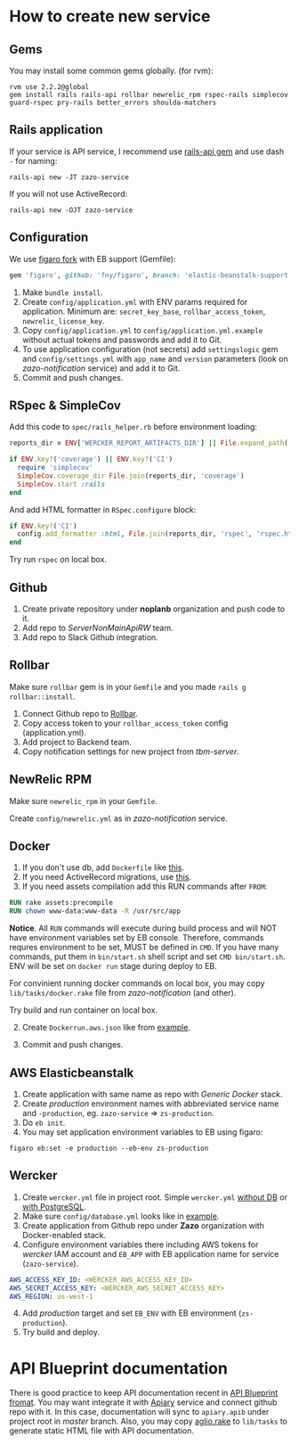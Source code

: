 # How to create new service

## Gems

You may install some common gems globally.
(for rvm):

```shell
rvm use 2.2.2@global
gem install rails rails-api rollbar newrelic_rpm rspec-rails simplecov guard-rspec pry-rails better_errors shoulda-matchers
```

## Rails application

If your service is API service, I recommend use [rails-api gem](https://github.com/rails-api/rails-api) and use dash `-` for naming:

```shell
rails-api new -JT zazo-service
```

If you will not use ActiveRecord:

```shell
rails-api new -OJT zazo-service
```

## Configuration

We use [figaro fork](https://github.com/fny/figaro/tree/elastic-beanstalk-support) with EB support (Gemfile):

```ruby
gem 'figaro', github: 'fny/figaro', branch: 'elastic-beanstalk-support'
```

1. Make `bundle install`.
2. Create `config/application.yml` with ENV params required for application. Minimum are: `secret_key_base`, `rollbar_access_token`, `newrelic_license_key`.
3. Copy `config/application.yml` to `config/application.yml.example` without actual tokens and passwords and add it to Git.
4. To use application configuration (not secrets) add `settingslogic` gem and `config/settings.yml` with `app_name` and `version` parameters (look on *zazo-notification* service) and add it to Git.
5. Commit and push changes.

## RSpec & SimpleCov

Add this code to `spec/rails_helper.rb` before environment loading:

```ruby
reports_dir = ENV['WERCKER_REPORT_ARTIFACTS_DIR'] || File.expand_path('../../tmp', __FILE__)

if ENV.key?('coverage') || ENV.key?('CI')
  require 'simplecov'
  SimpleCov.coverage_dir File.join(reports_dir, 'coverage')
  SimpleCov.start :rails
end
```

And add HTML formatter in `RSpec.configure` block:

```ruby
if ENV.key?('CI')
  config.add_formatter :html, File.join(reports_dir, 'rspec', 'rspec.html')
end
```

Try run `rspec` on local box.

## Github

1. Create private repository under **noplanb** organization and push code to it.
2. Add repo to *ServerNonMainApiRW* team.
3. Add repo to Slack Github integration.

## Rollbar

Make sure `rollbar` gem is in your `Gemfile` and you made `rails g rollbar::install`.

1. Connect Github repo to [Rollbar](http://rollbar.com).
2. Copy access token to your `rollbar_access_token` config (application.yml).
3. Add project to Backend team.
4. Copy notification settings for new project from _tbm-server_.

## NewRelic RPM
Make sure `newrelic_rpm` in your `Gemfile`.

Create `config/newrelic.yml` as in *zazo-notification* service.

## Docker

1. If you don't use db, add `Dockerfile` like [this](./examples/Dockerfile).
2. If you need ActiveRecord migrations, use [this](./examples/activerecord/Dockerfile).
3. If you need assets compilation add this RUN commands after `FROM`:
```Dockerfile
RUN rake assets:precompile
RUN chown www-data:www-data -R /usr/src/app
```

**Notice**. All `RUN` commands will execute during build process and will NOT have environment variables set by EB console. Therefore, commands requres environment to be set, MUST be defined in `CMD`.
If you have many commands, put them in `bin/start.sh` shell script and set `CMD bin/start.sh`. ENV will be set on `docker run` stage during deploy to EB.

For convinient running docker commands on local box, you may copy `lib/tasks/docker.rake` file from *zazo-notification* (and other).

Try build and run container on local box.

2. Create `Dockerrun.aws.json` like from [example](./examples/Dockerrun.aws.json).

3. Commit and push changes.

## AWS Elasticbeanstalk

1. Create application with same name as repo with *Generic Docker* stack.
2. Create *production* environment names with abbreviated service name and `-production`, eg. `zazo-service` => `zs-production`.
3. Do `eb init`.
3. You may set application environment variables to EB using figaro:
```shell
figaro eb:set -e production --eb-env zs-production
```

## Wercker

1. Create `wercker.yml` file in project root.
Simple `wercker.yml` [without DB](./examples/wercker.yml) or [with PostgreSQL](./examples/wercker.postgresql.yml).
2. Make sure `config/database.yml` looks like in [example](./examples/database.yml).
3. Create application from Github repo under **Zazo** organization with Docker-enabled stack.
4. Configure environment variables there including AWS tokens for *wercker* IAM account and `EB_APP` with EB application name for service (`zazo-service`).
```yaml
AWS_ACCESS_KEY_ID: <WERCKER_AWS_ACCESS_KEY_ID>
AWS_SECRET_ACCESS_KEY: <WERCKER_AWS_SECRET_ACCESS_KEY>
AWS_REGION: us-west-1
```
4. Add *production* target and set `EB_ENV` with EB environment (`zs-production`).
5. Try build and deploy.

# API Blueprint documentation

There is good practice to keep API documentation recent in [API Blueprint fromat](https://apiblueprint.org).
You may want integrate it with [Apiary](http://apiary.io) service and connect github repo with it.
In this case, documentation will sync to `apiary.apib` under project root in *master* branch.
Also, you may copy [aglio.rake](./examples/aglio.rake) to `lib/tasks` to generate static HTML file with API documentation.
